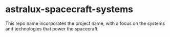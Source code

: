 # astralux-spacecraft-systems
This repo name incorporates the project name, with a focus on the systems and technologies that power the spacecraft.
